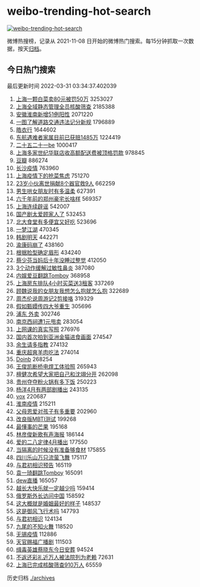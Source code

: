 # weibo-trending-hot-search

[![weibo-trending-hot-search](https://github.com/ameizi/weibo-trending-hot-search/actions/workflows/ci.yml/badge.svg)](https://github.com/ameizi/weibo-trending-hot-search/actions/workflows/ci.yml)

微博热搜榜，记录从 2021-11-08 日开始的微博热门搜索。每15分钟抓取一次数据，按天[归档](./archives)。

## 今日热门搜索

<!-- BEGIN --> 
最后更新时间 2022-03-31 03:34:37.402039 
1. [上海一颗白菜卖80元被罚50万](https://s.weibo.com/weibo?q=%23%E4%B8%8A%E6%B5%B7%E4%B8%80%E9%A2%97%E7%99%BD%E8%8F%9C%E5%8D%9680%E5%85%83%E8%A2%AB%E7%BD%9A50%E4%B8%87%23&Refer=top) 3253027
1. [上海全域静态管理全员核酸筛查](https://s.weibo.com/weibo?q=%23%E4%B8%8A%E6%B5%B7%E5%85%A8%E5%9F%9F%E9%9D%99%E6%80%81%E7%AE%A1%E7%90%86%E5%85%A8%E5%91%98%E6%A0%B8%E9%85%B8%E7%AD%9B%E6%9F%A5%23&Refer=top) 2185388
1. [安徽淮南新增51例阳性](https://s.weibo.com/weibo?q=%23%E5%AE%89%E5%BE%BD%E6%B7%AE%E5%8D%97%E6%96%B0%E5%A2%9E51%E4%BE%8B%E9%98%B3%E6%80%A7%23&Refer=top) 2071220
1. [一图了解道路交通违法记分新规](https://s.weibo.com/weibo?q=%23%E4%B8%80%E5%9B%BE%E4%BA%86%E8%A7%A3%E9%81%93%E8%B7%AF%E4%BA%A4%E9%80%9A%E8%BF%9D%E6%B3%95%E8%AE%B0%E5%88%86%E6%96%B0%E8%A7%84%23&Refer=top) 1796889
1. [皓衣行](https://s.weibo.com/weibo?q=%E7%9A%93%E8%A1%A3%E8%A1%8C&Refer=top) 1644602
1. [东航遇难者家属目前已获赔1485万](https://s.weibo.com/weibo?q=%23%E4%B8%9C%E8%88%AA%E9%81%87%E9%9A%BE%E8%80%85%E5%AE%B6%E5%B1%9E%E7%9B%AE%E5%89%8D%E5%B7%B2%E8%8E%B7%E8%B5%941485%E4%B8%87%23&Refer=top) 1224419
1. [二十五二十一be](https://s.weibo.com/weibo?q=%23%E4%BA%8C%E5%8D%81%E4%BA%94%E4%BA%8C%E5%8D%81%E4%B8%80be%23&Refer=top) 1000417
1. [上海多家世纪华联店收高额配送费被顶格罚款](https://s.weibo.com/weibo?q=%23%E4%B8%8A%E6%B5%B7%E5%A4%9A%E5%AE%B6%E4%B8%96%E7%BA%AA%E5%8D%8E%E8%81%94%E5%BA%97%E6%94%B6%E9%AB%98%E9%A2%9D%E9%85%8D%E9%80%81%E8%B4%B9%E8%A2%AB%E9%A1%B6%E6%A0%BC%E7%BD%9A%E6%AC%BE%23&Refer=top) 978845
1. [豆瓣](https://s.weibo.com/weibo?q=%23%E8%B1%86%E7%93%A3%23&Refer=top) 886274
1. [长沙疫情](https://s.weibo.com/weibo?q=%23%E9%95%BF%E6%B2%99%E7%96%AB%E6%83%85%23&Refer=top) 763960
1. [上海疫情下的抢菜焦虑](https://s.weibo.com/weibo?q=%23%E4%B8%8A%E6%B5%B7%E7%96%AB%E6%83%85%E4%B8%8B%E7%9A%84%E6%8A%A2%E8%8F%9C%E7%84%A6%E8%99%91%23&Refer=top) 751270
1. [23岁小伙离世捐献8个器官救9人](https://s.weibo.com/weibo?q=%2323%E5%B2%81%E5%B0%8F%E4%BC%99%E7%A6%BB%E4%B8%96%E6%8D%90%E7%8C%AE8%E4%B8%AA%E5%99%A8%E5%AE%98%E6%95%919%E4%BA%BA%23&Refer=top) 662259
1. [男生哄女朋友时有多温柔](https://s.weibo.com/weibo?q=%23%E7%94%B7%E7%94%9F%E5%93%84%E5%A5%B3%E6%9C%8B%E5%8F%8B%E6%97%B6%E6%9C%89%E5%A4%9A%E6%B8%A9%E6%9F%94%23&Refer=top) 627391
1. [六千年前的郑州豪宅长啥样](https://s.weibo.com/weibo?q=%23%E5%85%AD%E5%8D%83%E5%B9%B4%E5%89%8D%E7%9A%84%E9%83%91%E5%B7%9E%E8%B1%AA%E5%AE%85%E9%95%BF%E5%95%A5%E6%A0%B7%23&Refer=top) 569357
1. [上海连续辟谣](https://s.weibo.com/weibo?q=%23%E4%B8%8A%E6%B5%B7%E8%BF%9E%E7%BB%AD%E8%BE%9F%E8%B0%A3%23&Refer=top) 542007
1. [国产剧太爱顾家人了](https://s.weibo.com/weibo?q=%23%E5%9B%BD%E4%BA%A7%E5%89%A7%E5%A4%AA%E7%88%B1%E9%A1%BE%E5%AE%B6%E4%BA%BA%E4%BA%86%23&Refer=top) 532453
1. [北大食堂有多便宜又好吃](https://s.weibo.com/weibo?q=%23%E5%8C%97%E5%A4%A7%E9%A3%9F%E5%A0%82%E6%9C%89%E5%A4%9A%E4%BE%BF%E5%AE%9C%E5%8F%88%E5%A5%BD%E5%90%83%23&Refer=top) 523696
1. [一梦江湖](https://s.weibo.com/weibo?q=%23%E4%B8%80%E6%A2%A6%E6%B1%9F%E6%B9%96%23&Refer=top) 470345
1. [韩剧明天](https://s.weibo.com/weibo?q=%23%E9%9F%A9%E5%89%A7%E6%98%8E%E5%A4%A9%23&Refer=top) 442271
1. [渝康码崩了](https://s.weibo.com/weibo?q=%E6%B8%9D%E5%BA%B7%E7%A0%81%E5%B4%A9%E4%BA%86&Refer=top) 438160
1. [根据脸型确定眉形](https://s.weibo.com/weibo?q=%E6%A0%B9%E6%8D%AE%E8%84%B8%E5%9E%8B%E7%A1%AE%E5%AE%9A%E7%9C%89%E5%BD%A2&Refer=top) 434240
1. [蔡少芬当妈后十年没睡过整觉](https://s.weibo.com/weibo?q=%23%E8%94%A1%E5%B0%91%E8%8A%AC%E5%BD%93%E5%A6%88%E5%90%8E%E5%8D%81%E5%B9%B4%E6%B2%A1%E7%9D%A1%E8%BF%87%E6%95%B4%E8%A7%89%23&Refer=top) 412050
1. [3个动作缓解过敏性鼻炎](https://s.weibo.com/weibo?q=%233%E4%B8%AA%E5%8A%A8%E4%BD%9C%E7%BC%93%E8%A7%A3%E8%BF%87%E6%95%8F%E6%80%A7%E9%BC%BB%E7%82%8E%23&Refer=top) 387080
1. [内娱爱豆翻跳Tomboy](https://s.weibo.com/weibo?q=%23%E5%86%85%E5%A8%B1%E7%88%B1%E8%B1%86%E7%BF%BB%E8%B7%B3Tomboy%23&Refer=top) 368958
1. [上海房东排队4小时买菜送3租客](https://s.weibo.com/weibo?q=%23%E4%B8%8A%E6%B5%B7%E6%88%BF%E4%B8%9C%E6%8E%92%E9%98%9F4%E5%B0%8F%E6%97%B6%E4%B9%B0%E8%8F%9C%E9%80%813%E7%A7%9F%E5%AE%A2%23&Refer=top) 337269
1. [顾魏说我的女朋友我想怎么抱就怎么抱](https://s.weibo.com/weibo?q=%23%E9%A1%BE%E9%AD%8F%E8%AF%B4%E6%88%91%E7%9A%84%E5%A5%B3%E6%9C%8B%E5%8F%8B%E6%88%91%E6%83%B3%E6%80%8E%E4%B9%88%E6%8A%B1%E5%B0%B1%E6%80%8E%E4%B9%88%E6%8A%B1%23&Refer=top) 322689
1. [周杰伦说周游记2剪接咯](https://s.weibo.com/weibo?q=%23%E5%91%A8%E6%9D%B0%E4%BC%A6%E8%AF%B4%E5%91%A8%E6%B8%B8%E8%AE%B02%E5%89%AA%E6%8E%A5%E5%92%AF%23&Refer=top) 319329
1. [假如甄嬛传四大爷重生](https://s.weibo.com/weibo?q=%23%E5%81%87%E5%A6%82%E7%94%84%E5%AC%9B%E4%BC%A0%E5%9B%9B%E5%A4%A7%E7%88%B7%E9%87%8D%E7%94%9F%23&Refer=top) 305696
1. [浦东 外卖](https://s.weibo.com/weibo?q=%E6%B5%A6%E4%B8%9C%20%E5%A4%96%E5%8D%96&Refer=top) 302746
1. [南京西祠遭1元甩卖](https://s.weibo.com/weibo?q=%23%E5%8D%97%E4%BA%AC%E8%A5%BF%E7%A5%A0%E9%81%AD1%E5%85%83%E7%94%A9%E5%8D%96%23&Refer=top) 283054
1. [上网课的真实写照](https://s.weibo.com/weibo?q=%E4%B8%8A%E7%BD%91%E8%AF%BE%E7%9A%84%E7%9C%9F%E5%AE%9E%E5%86%99%E7%85%A7&Refer=top) 276976
1. [国内首次拍到亚洲金猫进食画面](https://s.weibo.com/weibo?q=%23%E5%9B%BD%E5%86%85%E9%A6%96%E6%AC%A1%E6%8B%8D%E5%88%B0%E4%BA%9A%E6%B4%B2%E9%87%91%E7%8C%AB%E8%BF%9B%E9%A3%9F%E7%94%BB%E9%9D%A2%23&Refer=top) 274547
1. [余生请多指教](https://s.weibo.com/weibo?q=%23%E4%BD%99%E7%94%9F%E8%AF%B7%E5%A4%9A%E6%8C%87%E6%95%99%23&Refer=top) 274132
1. [重庆超爽羊肉吃法](https://s.weibo.com/weibo?q=%E9%87%8D%E5%BA%86%E8%B6%85%E7%88%BD%E7%BE%8A%E8%82%89%E5%90%83%E6%B3%95&Refer=top) 274014
1. [Doinb](https://s.weibo.com/weibo?q=Doinb&Refer=top) 268254
1. [王俊凯断桥电焊工体验照](https://s.weibo.com/weibo?q=%23%E7%8E%8B%E4%BF%8A%E5%87%AF%E6%96%AD%E6%A1%A5%E7%94%B5%E7%84%8A%E5%B7%A5%E4%BD%93%E9%AA%8C%E7%85%A7%23&Refer=top) 265943
1. [檀健次希望大家把自己和沈翊分开](https://s.weibo.com/weibo?q=%23%E6%AA%80%E5%81%A5%E6%AC%A1%E5%B8%8C%E6%9C%9B%E5%A4%A7%E5%AE%B6%E6%8A%8A%E8%87%AA%E5%B7%B1%E5%92%8C%E6%B2%88%E7%BF%8A%E5%88%86%E5%BC%80%23&Refer=top) 262098
1. [贵州夺夺粉火锅有多下饭](https://s.weibo.com/weibo?q=%23%E8%B4%B5%E5%B7%9E%E5%A4%BA%E5%A4%BA%E7%B2%89%E7%81%AB%E9%94%85%E6%9C%89%E5%A4%9A%E4%B8%8B%E9%A5%AD%23&Refer=top) 250223
1. [杨洋4月有两部剧播出](https://s.weibo.com/weibo?q=%23%E6%9D%A8%E6%B4%8B4%E6%9C%88%E6%9C%89%E4%B8%A4%E9%83%A8%E5%89%A7%E6%92%AD%E5%87%BA%23&Refer=top) 243135
1. [vox](https://s.weibo.com/weibo?q=vox&Refer=top) 220687
1. [淮南疫情](https://s.weibo.com/weibo?q=%E6%B7%AE%E5%8D%97%E7%96%AB%E6%83%85&Refer=top) 215211
1. [父母恩爱对孩子有多重要](https://s.weibo.com/weibo?q=%23%E7%88%B6%E6%AF%8D%E6%81%A9%E7%88%B1%E5%AF%B9%E5%AD%A9%E5%AD%90%E6%9C%89%E5%A4%9A%E9%87%8D%E8%A6%81%23&Refer=top) 202960
1. [改良版MBTI测试](https://s.weibo.com/weibo?q=%23%E6%94%B9%E8%89%AF%E7%89%88MBTI%E6%B5%8B%E8%AF%95%23&Refer=top) 199268
1. [最懂事的芒果](https://s.weibo.com/weibo?q=%23%E6%9C%80%E6%87%82%E4%BA%8B%E7%9A%84%E8%8A%92%E6%9E%9C%23&Refer=top) 195168
1. [林彦俊新歌有声海报](https://s.weibo.com/weibo?q=%23%E6%9E%97%E5%BD%A6%E4%BF%8A%E6%96%B0%E6%AD%8C%E6%9C%89%E5%A3%B0%E6%B5%B7%E6%8A%A5%23&Refer=top) 186144
1. [爱的二八定律4月播出](https://s.weibo.com/weibo?q=%23%E7%88%B1%E7%9A%84%E4%BA%8C%E5%85%AB%E5%AE%9A%E5%BE%8B4%E6%9C%88%E6%92%AD%E5%87%BA%23&Refer=top) 177550
1. [当隔离的时候没有准备够食材](https://s.weibo.com/weibo?q=%23%E5%BD%93%E9%9A%94%E7%A6%BB%E7%9A%84%E6%97%B6%E5%80%99%E6%B2%A1%E6%9C%89%E5%87%86%E5%A4%87%E5%A4%9F%E9%A3%9F%E6%9D%90%23&Refer=top) 175855
1. [四川乐山万只流萤飞舞](https://s.weibo.com/weibo?q=%23%E5%9B%9B%E5%B7%9D%E4%B9%90%E5%B1%B1%E4%B8%87%E5%8F%AA%E6%B5%81%E8%90%A4%E9%A3%9E%E8%88%9E%23&Refer=top) 175117
1. [与君初相识预告](https://s.weibo.com/weibo?q=%23%E4%B8%8E%E5%90%9B%E5%88%9D%E7%9B%B8%E8%AF%86%E9%A2%84%E5%91%8A%23&Refer=top) 165119
1. [袁一琦翻跳Tomboy](https://s.weibo.com/weibo?q=%E8%A2%81%E4%B8%80%E7%90%A6%E7%BF%BB%E8%B7%B3Tomboy&Refer=top) 165091
1. [dew直播](https://s.weibo.com/weibo?q=dew%E7%9B%B4%E6%92%AD&Refer=top) 165057
1. [越长大快乐就一定越少吗](https://s.weibo.com/weibo?q=%23%E8%B6%8A%E9%95%BF%E5%A4%A7%E5%BF%AB%E4%B9%90%E5%B0%B1%E4%B8%80%E5%AE%9A%E8%B6%8A%E5%B0%91%E5%90%97%23&Refer=top) 159414
1. [俄罗斯外长访问中国](https://s.weibo.com/weibo?q=%23%E4%BF%84%E7%BD%97%E6%96%AF%E5%A4%96%E9%95%BF%E8%AE%BF%E9%97%AE%E4%B8%AD%E5%9B%BD%23&Refer=top) 158592
1. [这大概就是婚姻最好的样子](https://s.weibo.com/weibo?q=%23%E8%BF%99%E5%A4%A7%E6%A6%82%E5%B0%B1%E6%98%AF%E5%A9%9A%E5%A7%BB%E6%9C%80%E5%A5%BD%E7%9A%84%E6%A0%B7%E5%AD%90%23&Refer=top) 148537
1. [这是御风飞行术吗](https://s.weibo.com/weibo?q=%23%E8%BF%99%E6%98%AF%E5%BE%A1%E9%A3%8E%E9%A3%9E%E8%A1%8C%E6%9C%AF%E5%90%97%23&Refer=top) 147793
1. [与君初相识](https://s.weibo.com/weibo?q=%23%E4%B8%8E%E5%90%9B%E5%88%9D%E7%9B%B8%E8%AF%86%23&Refer=top) 124134
1. [九尾的不知火舞](https://s.weibo.com/weibo?q=%23%E4%B9%9D%E5%B0%BE%E7%9A%84%E4%B8%8D%E7%9F%A5%E7%81%AB%E8%88%9E%23&Refer=top) 118520
1. [无锡疫情](https://s.weibo.com/weibo?q=%23%E6%97%A0%E9%94%A1%E7%96%AB%E6%83%85%23&Refer=top) 112886
1. [天官赐福广播剧](https://s.weibo.com/weibo?q=%E5%A4%A9%E5%AE%98%E8%B5%90%E7%A6%8F%E5%B9%BF%E6%92%AD%E5%89%A7&Refer=top) 111503
1. [缉毒英雄蔡晓东今日安葬](https://s.weibo.com/weibo?q=%23%E7%BC%89%E6%AF%92%E8%8B%B1%E9%9B%84%E8%94%A1%E6%99%93%E4%B8%9C%E4%BB%8A%E6%97%A5%E5%AE%89%E8%91%AC%23&Refer=top) 94524
1. [不返还彩礼近万人被法院列为老赖](https://s.weibo.com/weibo?q=%23%E4%B8%8D%E8%BF%94%E8%BF%98%E5%BD%A9%E7%A4%BC%E8%BF%91%E4%B8%87%E4%BA%BA%E8%A2%AB%E6%B3%95%E9%99%A2%E5%88%97%E4%B8%BA%E8%80%81%E8%B5%96%23&Refer=top) 72631
1. [上海已完成核酸筛查910万人](https://s.weibo.com/weibo?q=%23%E4%B8%8A%E6%B5%B7%E5%B7%B2%E5%AE%8C%E6%88%90%E6%A0%B8%E9%85%B8%E7%AD%9B%E6%9F%A5910%E4%B8%87%E4%BA%BA%23&Refer=top) 65559
<!-- END -->

历史归档 [./archives](./archives)

